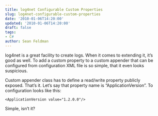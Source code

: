 ```yaml
---
title: log4net Configurable Custom Properties
slug: log4net-configurable-custom-properties
date: '2010-01-06T14:20:00'
updated: '2010-01-06T14:20:00'
draft: false
tags:
- C#
author: Sean Feldman
---
```



log4net is a great facility to create logs. When it comes to extending it, it’s good as well. To add a custom property to a custom appender that can be configured from configuration XML file is so simple, that it even looks suspicious.

Custom appender class has to define a read/write property publicly exposed. That’s it. Let’s say that property name is “ApplicationVersion”. To configuration looks like this:

 
```
<ApplicationVersion value="1.2.0.0"/>
```

Simple, isn’t it?
